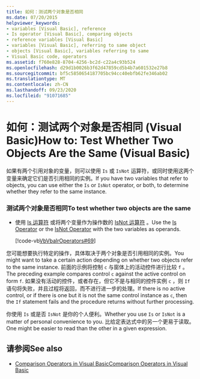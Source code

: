 ```yaml
---
title: 如何：测试两个对象是否相同
ms.date: 07/20/2015
helpviewer_keywords:
- variables [Visual Basic], reference
- Is operator [Visual Basic], comparing objects
- reference variables [Visual Basic]
- variables [Visual Basic], referring to same object
- objects [Visual Basic], variables referring to same
- Visual Basic code, operators
ms.assetid: f760e828-8704-4256-bc2d-c22a4c93b524
ms.openlocfilehash: d29d1b0026b3f62d47859cd5b4b7a601532e27b8
ms.sourcegitcommit: bf5c5850654187705bc94cc40ebfb62fe346ab02
ms.translationtype: MT
ms.contentlocale: zh-CN
ms.lasthandoff: 09/23/2020
ms.locfileid: "91071685"
---
```

# <a name="how-to-test-whether-two-objects-are-the-same-visual-basic"></a><span data-ttu-id="4be09-102">如何：测试两个对象是否相同 (Visual Basic)</span><span class="sxs-lookup"><span data-stu-id="4be09-102">How to: Test Whether Two Objects Are the Same (Visual Basic)</span></span>

<span data-ttu-id="4be09-103">如果有两个引用对象的变量，则可以使用 `Is` 或 `IsNot` 运算符，或同时使用这两个变量来确定它们是否引用相同的实例。</span><span class="sxs-lookup"><span data-stu-id="4be09-103">If you have two variables that refer to objects, you can use either the `Is` or `IsNot` operator, or both, to determine whether they refer to the same instance.</span></span>  
  
### <a name="to-test-whether-two-objects-are-the-same"></a><span data-ttu-id="4be09-104">测试两个对象是否相同</span><span class="sxs-lookup"><span data-stu-id="4be09-104">To test whether two objects are the same</span></span>  
  
- <span data-ttu-id="4be09-105">使用 [Is 运算符](../../../language-reference/operators/is-operator.md) 或将两个变量作为操作数的 [IsNot 运算符](../../../language-reference/operators/isnot-operator.md) 。</span><span class="sxs-lookup"><span data-stu-id="4be09-105">Use the [Is Operator](../../../language-reference/operators/is-operator.md) or the [IsNot Operator](../../../language-reference/operators/isnot-operator.md) with the two variables as operands.</span></span>  
  
     [!code-vb[VbVbalrOperators#69](~/samples/snippets/visualbasic/VS_Snippets_VBCSharp/VbVbalrOperators/VB/Class1.vb#69)]  
  
 <span data-ttu-id="4be09-106">您可能想要执行特定的操作，具体取决于两个对象是否引用相同的实例。</span><span class="sxs-lookup"><span data-stu-id="4be09-106">You might want to take a certain action depending on whether two objects refer to the same instance.</span></span> <span data-ttu-id="4be09-107">前面的示例将控制 `c` 与窗体上的活动控件进行比较 `f` 。</span><span class="sxs-lookup"><span data-stu-id="4be09-107">The preceding example compares control `c` against the active control on form `f`.</span></span> <span data-ttu-id="4be09-108">如果没有活动的控件，或者存在，但它不是与相同的控件实例 `c` ，则 `If` 语句将失败，并且过程将返回，而不进行进一步的处理。</span><span class="sxs-lookup"><span data-stu-id="4be09-108">If there is no active control, or if there is one but it is not the same control instance as `c`, then the `If` statement fails and the procedure returns without further processing.</span></span>  
  
 <span data-ttu-id="4be09-109">你使用 `Is` 或是否 `IsNot` 是你的个人便利。</span><span class="sxs-lookup"><span data-stu-id="4be09-109">Whether you use `Is` or `IsNot` is a matter of personal convenience to you.</span></span> <span data-ttu-id="4be09-110">比给定表达式中的另一个更易于读取。</span><span class="sxs-lookup"><span data-stu-id="4be09-110">One might be easier to read than the other in a given expression.</span></span>  
  
## <a name="see-also"></a><span data-ttu-id="4be09-111">请参阅</span><span class="sxs-lookup"><span data-stu-id="4be09-111">See also</span></span>

- [<span data-ttu-id="4be09-112">Comparison Operators in Visual Basic</span><span class="sxs-lookup"><span data-stu-id="4be09-112">Comparison Operators in Visual Basic</span></span>](comparison-operators.md)
